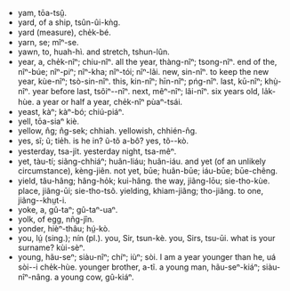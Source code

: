 * ﻿yam, tōa-tsṳ̂.
* yard, of a ship, tsûn-ûi-kǹg.
* yard (measure), che̍k-bé.
* yarn, se; mîⁿ-se.
* yawn, to, huah-hì. and stretch, tshun-lûn.
* year, a, che̍k-nîⁿ; chiu-nîⁿ. all the year, thàng-nîⁿ; tsong-nîⁿ. end of the, nîⁿ-búe; nîⁿ-piⁿ; nîⁿ-kha; nîⁿ-tói; nîⁿ-lãi. new, sin-nîⁿ. to keep the new year, kùe-nîⁿ; tsò-sin-nîⁿ. this, kin-nîⁿ; hīn-nîⁿ; pńg-nîⁿ. last, kū-nîⁿ; khṳ̀-nîⁿ. year before last, tsôiⁿ--nîⁿ. next, mêⁿ-nîⁿ; lâi-nîⁿ. six years old, la̍k-hùe. a year or half a year, che̍k-nîⁿ pùaⁿ-tsái.
* yeast, kàⁿ; kàⁿ-bó; chiú-piáⁿ.
* yell, tōa-siaⁿ kiè.
* yellow, n̂g; n̂g-sek; chhiah. yellowish, chhién-n̂g.
* yes, sĩ; ũ; tie̍h. is he in? ũ-tõ a-bô? yes, tõ--kò.
* yesterday, tsa-ji̍t. yesterday night, tsa-mêⁿ.
* yet, tàu-tí; siãng-chhiáⁿ; huân-liáu; huân-iáu. and yet (of an unlikely circumstance), kèng-jiên. not yet, būe; huân-būe; iáu-būe; būe-chêng.
* yield, tâu-hâng; hâng-ho̍k; kui-hâng. the way, jiãng-lōu; sie-tho-kùe. place, jiãng-ūi; sie-tho-tsõ. yielding, khiam-jiãng; tho-jiãng. to one, jiãng--khṳt-i.
* yoke, a, gû-taⁿ; gû-taⁿ-uaⁿ.
* yolk, of egg, nñg-jîn.
* yonder, hièⁿ-thâu; hṳ́-kò.
* you, lṳ́ (sing.); nín (pl.). you, Sir, tsun-kè. you, Sirs, tsu-ūi. what is your surname? kùi-sèⁿ.
* young, hãu-seⁿ; siàu-nîⁿ; chíⁿ; iùⁿ; sòi. I am a year younger than he, uá sòi--i che̍k-hùe. younger brother, a-tĩ. a young man, hãu-seⁿ-kiáⁿ; siàu-nîⁿ-nâng. a young cow, gû-kiáⁿ.
